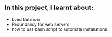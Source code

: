 In this project, I learnt about:
--------------------------------

* Load Balancer
* Redundancy for web servers
* how to use bash script to automate installations
